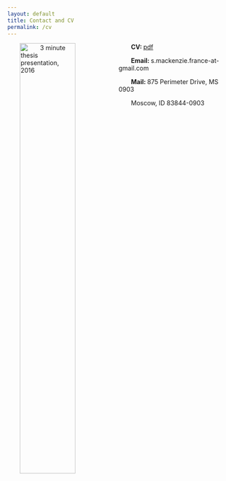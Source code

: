 ```yaml
---
layout: default
title: Contact and CV
permalink: /cv
---
```

<style>  
    p {  
      text-indent: 2.0em;  
    }  
  </style>
  
<p>
<img src="{{ site.url }}/images/26454324292_4515eac1ba_o.jpg" alt="3 minute thesis presentation, 2016" style="float:left;width:50%;">
<p>     <b> CV: </b> <a href="https://github.com/shannonmackenzie/shannonmackenzie.github.io/blob/master/cvs/resume_November2017.pdf"> pdf</a></p>
  
 <p>     <b> Email: </b> s.mackenzie.france-at-gmail.com </p>
  
   <p>     <b> Mail: </b> 875 Perimeter Drive, MS 0903 </p>
 <p> Moscow, ID 83844-0903</p>
 
 </p>


